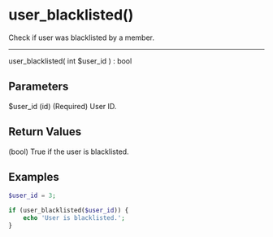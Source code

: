 # user_blacklisted()

Check if user was blacklisted by a member.

---

user_blacklisted( int $user_id ) : bool

## Parameters

$user_id (id) (Required) User ID.

## Return Values

(bool) True if the user is blacklisted.

## Examples

```php
$user_id = 3;

if (user_blacklisted($user_id)) {
    echo 'User is blacklisted.';
}
```

